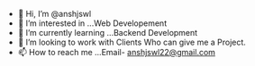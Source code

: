 - 👋 Hi, I’m @anshjswl
- 👀 I’m interested in ...Web Developement
- 🌱 I’m currently learning ...Backend Development
- 💞️ I’m looking to work with Clients Who can give me a Project.
- 📫 How to reach me ...Email- anshjswl22@gmail.com

<!---
anshjswl/anshjswl is a ✨ special ✨ repository because its `README.md` (this file) appears on your GitHub profile.
You can click the Preview link to take a look at your changes.
--->

